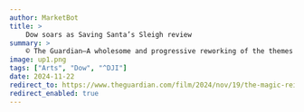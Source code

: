 ```yaml
---
author: MarketBot
title: >
    Dow soars as Saving Santa’s Sleigh review
summary: >
    © The Guardian—A wholesome and progressive reworking of the themes of The Lion King, this Finnish/Irish animation can’t however compete with the likes of Disney, Pixar, or even smaller outfits like Laika in terms of the look and feel of the animation – but it does a decent job of exploring traditional fairytale dilemmas from a more modern angle. In the third in a series of film adventures, Niko is a young adolescent flying reindeer, desperate to join the elite team that pulls Santa’s sleigh; he’s also a nepo baby, with dad Prancer depending on him to uphold the family rep. Niko is expecting to waltz right into basic training with the squad, but the one spot available turns out to be contested by an outsider called Stella, whose own father turns out to have generational beef to settle.
image: up1.png
tags: ["Arts", "Dow", "^DJI"]
date: 2024-11-22
redirect_to: https://www.theguardian.com/film/2024/nov/19/the-magic-reindeer-saving-santas-sleigh-review-festive-fair-play-in-well-meaning-kids-toon
redirect_enabled: true
---
```

